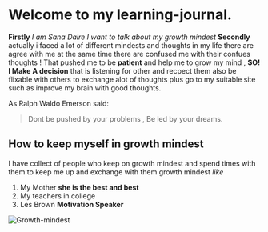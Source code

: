 # Welcome to my learning-journal.

**Firstly** 
*I am Sana Daire*
*I want to talk about my growth mindest*
**Secondly**
actually i faced a lot of different mindests and thoughts in my life there are agree with me at the same time there are confused me with their confues thoughts !
That pushed me to be **patient** and help me to grow my mind , **SO!**
**I Make A decision** that is listening for other and recpect them also be flixable with others to exchange alot of thoughts plus go to my suitable site such as improve my brain with good thoughts.

As Ralph Waldo Emerson said:
>Dont be pushed by your problems , Be led by your dreams.


## How to keep myself in growth mindest 
I have collect of people who keep on growth mindest and spend times with them to keep me up and exchange with them growth mindest
*like*
1. My Mother **she is the best and best**
1. My teachers in college 
1. Les Brown **Motivation Speaker**

![Growth-mindest](https://miro.medium.com/max/500/1*aFtggN7wbeBIKCN5i3kTdw.png)






